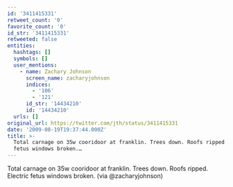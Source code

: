```yaml
---
id: '3411415331'
retweet_count: '0'
favorite_count: '0'
id_str: '3411415331'
retweeted: false
entities:
  hashtags: []
  symbols: []
  user_mentions:
    - name: Zachary Johnson
      screen_name: zacharyjohnson
      indices:
        - '106'
        - '121'
      id_str: '14434210'
      id: '14434210'
  urls: []
original_url: https://twitter.com/jth/status/3411415331
date: '2009-08-19T19:37:44.000Z'
title: >-
  Total carnage on 35w cooridoor at franklin. Trees down. Roofs ripped. Electric
  fetus windows broken.…
---
```


Total carnage on 35w cooridoor at franklin. Trees down. Roofs ripped. Electric fetus windows broken. (via @zacharyjohnson)